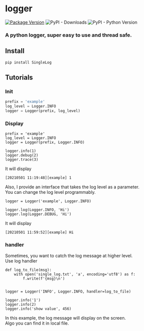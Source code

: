 # logger
[![Package Version](https://img.shields.io/pypi/v/SingleLog.svg)](https://pypi.python.org/pypi/SingleLog)
![PyPI - Downloads](https://img.shields.io/pypi/dm/SingleLog)
![PyPI - Python Version](https://img.shields.io/pypi/pyversions/SingleLog)

### A python logger, super easy to use and thread safe.

## Install
```
pip install SingleLog
```

## Tutorials
### Init
```python
prefix = 'example'
log_level = Logger.INFO
logger = Logger(prefix, log_level)
```
### Display
```
prefix = 'example'
log_level = Logger.INFO
logger = Logger(prefix, Logger.INFO)

logger.info(1)
logger.debug(2)
logger.trace(3)
```
It will display
```
[20210501 11:19:48][example] 1
```
Also, I provide an interface that takes the log level as a parameter.  
You can change the log level programmably.
```
logger = Logger('example', Logger.INFO)

logger.log(Logger.INFO, 'Hi')
logger.log(Logger.DEBUG, 'Hi')
```
It will display
```
[20210501 11:59:52][example] Hi
```
### handler
Sometimes, you want to catch the log message at higher level.  
Use log handler
```
def log_to_file(msg):
    with open('single_log.txt', 'a', encoding='utf8') as f:
        f.write(f'{msg}\n')


logger = Logger('INFO', Logger.INFO, handler=log_to_file)

logger.info('1')
logger.info(2)
logger.info('show value', 456)
```
In this example, the log message will display on the screen.  
Algo you can find it in local file.
